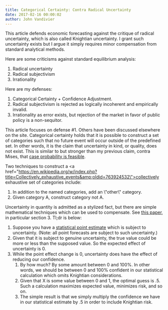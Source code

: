 ```yaml
---
title: Categorical Certainty: Contra Radical Uncertainty
date: 2017-02-16 00:00:02
author: John Vandivier
---
```




This article defends economic forecasting against the critique of radical uncertainty, which is also called Knightian uncertainty. I grant such uncertainty exists but I argue it simply requires minor compensation from standard analytical methods.

Here are some criticisms against standard equilibrium analysis:
<ol>
 	<li>Radical uncertainty</li>
 	<li>Radical subjectivism</li>
 	<li>Irrationality</li>
</ol>
Here are my defenses:
<ol>
 	<li>Categorical Certainty + Confidence Adjustment.</li>
 	<li>Radical subjectivism is rejected as logically incoherent and empirically invalid.</li>
 	<li>Irrationality as error exists, but rejection of the market in favor of public policy is a non-sequitor.</li>
</ol>
This article focuses on defense #1. Others have been discussed elsewhere on the site. Categorical certainty holds that it is possible to construct a set of categories such that no future event will occur outside of the predefined set. In other words, it is the claim that uncertainty in kind, or quality, does not exist. This is similar to but stronger than my previous claim, contra Mises, that <a href=\"http://www.afterecon.com/economics-and-finance/rational-estimation-price-uncertainty/\">case probability is feasible</a>.

Two techniques to construct a <a href=\"https://en.wikipedia.org/w/index.php?title=Collectively_exhaustive_events&amp;oldid=763924532\">collectively exhaustive</a> set of categories include:
<ol>
 	<li>In addition to the named categories, add an \"other\" category.</li>
 	<li>Given category A, construct category not A.</li>
</ol>
Uncertainty in quantity is admitted as a stylized fact, but there are simple mathematical techniques which can be used to compensate. See <a href=\"http://www.afterecon.com/economics-and-finance/forecasting-austrian-economics/\">this paper</a>, in particular section 3. Tl;dr is below:
<ol>
 	<li>Suppose you have a <a href=\"https://en.wikipedia.org/w/index.php?title=Point_estimation&amp;oldid=750270556\">statistical point estimate</a> which is subject to uncertainty. (Note: all point forecasts are subject to such uncertainty.)</li>
 	<li>Given that it is subject to genuine uncertainty, the true value could be more or less than the supposed value. So the expected effect of uncertainty is 0.</li>
 	<li>While the point effect change is 0, uncertainty does have the effect of reducing our confidence.
<ol>
 	<li>By how much? By some amount between 0 and 100%. In other words, we should be between 0 and 100% confident in our statistical calculation which omits Knightian considerations.</li>
 	<li>Given that X is some value between 0 and 1, the optimal guess is .5. Such a calculation maximizes expected value, minimizes risk, and so on.</li>
 	<li>The simple result is that we simply multiply the confidence we have in our statistical estimate by .5 in order to include Knightian risk.</li>
</ol>
</li>
</ol>